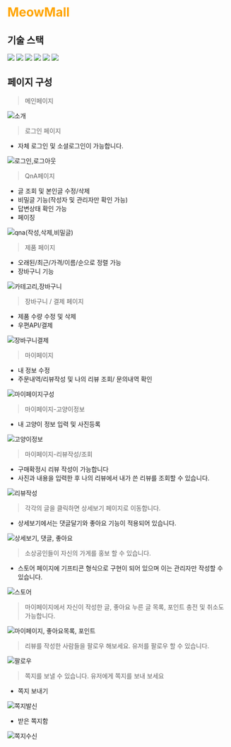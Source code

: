 # <span style="color:orange">MeowMall</span>

## 기술 스택

<img src="https://img.shields.io/badge/html5-E34F26?style=for-the-badge&logo=html5&logoColor=white"> <img src="https://img.shields.io/badge/css-1572B6?style=for-the-badge&logo=css3&logoColor=white">
<img src="https://img.shields.io/badge/javascript-F7DF1E?style=for-the-badge&logo=javascript&logoColor=black">
<img src="https://img.shields.io/badge/vue.js-4FC08D?style=for-the-badge&logo=vue.js&logoColor=white">
<img src="https://img.shields.io/badge/node.js-339933?style=for-the-badge&logo=Node.js&logoColor=white">
<img src="https://img.shields.io/badge/mysql-4479A1?style=for-the-badge&logo=mysql&logoColor=white">

## 페이지 구성

> 메인페이지

![소개](https://github.com/LeeHanJun00/MeowMall/assets/137124830/4ea9710c-995d-4187-9830-c1be249aae6a)  

> 로그인 페이지
- 자체 로그인 및 소셜로그인이 가능합니다.

![로그인,로그아웃](https://github.com/LeeHanJun00/MeowMall/assets/137124830/ccef9bde-7c4e-4b73-b70a-d65fe4984bf7)  


> QnA페이지
- 글 조회 및 본인글 수정/삭제 
- 비밀글 기능(작성자 및 관리자만 확인 가능)
- 답변상태 확인 가능
- 페이징

![qna(작성,삭제,비밀글)](https://github.com/LeeHanJun00/MeowMall/assets/137124830/11d8aa45-5b98-4b42-89bd-999bc0412086)

> 제품 페이지
- 오래된/최근/가격/이름/순으로 정렬 가능
- 장바구니 기능

![카테고리,장바구니](https://github.com/LeeHanJun00/MeowMall/assets/137124830/5eeb53db-4c40-425c-af86-6a01e9dd9052)

> 장바구니 / 결제 페이지
- 제품 수량 수정 및 삭제 <br>
- 우편API/결제 <br>

![장바구니결제](https://github.com/LeeHanJun00/MeowMall/assets/137124830/5fa829e2-bf53-466d-8b30-a2eeea28dfed)

> 마이페이지
- 내 정보 수정 <br>
- 주문내역/리뷰작성 및 나의 리뷰 조회/ 문의내역 확인 <br>

![마이페이지구성](https://github.com/LeeHanJun00/MeowMall/assets/137124830/d7616544-71cf-4f7c-a5a6-bf51c06c6ec8)

> 마이페이지-고양이정보
- 내 고양이 정보 입력 및 사진등록

![고양이정보](https://github.com/LeeHanJun00/MeowMall/assets/137124830/11d3ec0b-8e12-45f2-8b05-f3acdd9f1589)

> 마이페이지-리뷰작성/조회
- 구매확정시 리뷰 작성이 가능합니다
- 사진과 내용을 입력한 후 나의 리뷰에서 내가 쓴 리뷰를 조회할 수 있습니다.

![리뷰작성](https://github.com/LeeHanJun00/MeowMall/assets/137124830/ce7075f6-b076-4b78-abd5-0248895a6c95)

> 각각의 글을 클릭하면 상세보기 페이지로 이동합니다.
- 상세보기에서는 댓글달기와 좋아요 기능이 적용되어 있습니다.

![상세보기, 댓글, 좋아요](https://user-images.githubusercontent.com/89783182/172990749-3bdaa03c-4b09-4af0-8881-0f3a30556b2c.gif)

> 소상공인들이 자신의 가게를 홍보 할 수 있습니다.
- 스토어 페이지에 기프티콘 형식으로 구현이 되어 있으며 이는 관리자만 작성할 수 있습니다.

![스토어](https://user-images.githubusercontent.com/89783182/172990885-5c7fc3de-7260-4b33-9488-d307e9829e6e.gif)

> 마이페이지에서 자신이 작성한 글, 좋아요 누른 글 목록, 포인트 충전 및 취소도 가능합니다.

![마이페이지, 좋아요목록, 포인트](https://user-images.githubusercontent.com/89783182/172991743-1828c1f0-9cd2-4d4d-87c7-166fd0bf0c1d.gif)

> 리뷰를 작성한 사람들을 팔로우 해보세요. 유저를 팔로우 할 수 있습니다.
 
![팔로우](https://user-images.githubusercontent.com/89783182/172997731-9e82cf58-82c6-462a-b19a-550d2b42a7c5.gif)

> 쪽지를 보낼 수 있습니다. 유저에게 쪽지를 보내 보세요
- 쪽지 보내기

![쪽지발신](https://user-images.githubusercontent.com/89783182/172997952-c1e3ce94-b55c-4c5a-90f0-df83746c4a4a.gif)

- 받은 쪽지함

![쪽지수신](https://user-images.githubusercontent.com/89783182/172997975-a42ca952-2137-4330-b4b7-0df3dbe89315.gif)

